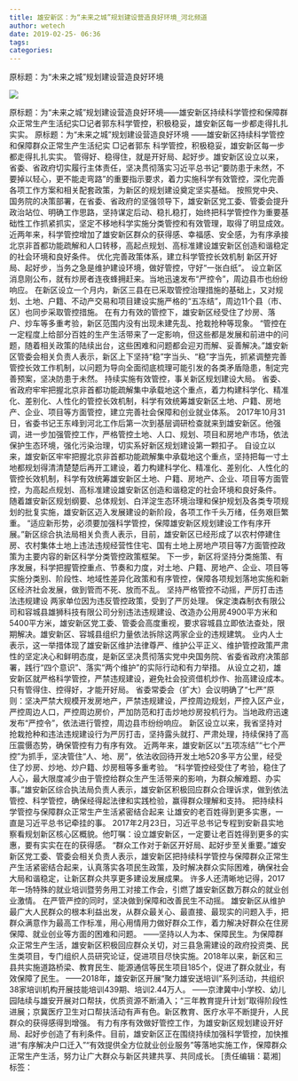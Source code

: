 ```yaml
---
title: 雄安新区：为“未来之城”规划建设营造良好环境_河北频道
author: wetech
date: 2019-02-25- 06:36
tags: 
categories: 
---
```

原标题：为“未来之城”规划建设营造良好环境
<!-- more -->
                
<img align="center" border="0" src="http://p2.ifengimg.com/a/2016/0810/204c433878d5cf9size1_w16_h16.png" />
                
            
原标题：为“未来之城”规划建设营造良好环境——雄安新区持续科学管控和保障群众正常生产生活纪实□记者郭东科学管控，积极稳妥，雄安新区每一步都走得扎扎实实。
原标题：为“未来之城”规划建设营造良好环境
——雄安新区持续科学管控和保障群众正常生产生活纪实
□记者郭东
科学管控，积极稳妥，雄安新区每一步都走得扎扎实实。
管得好、稳得住，就是开好局、起好步。雄安新区设立以来，省委、省政府切实履行主体责任，坚决贯彻落实习近平总书记“要防患于未然，不要掉以轻心，更不能走弯路”的重要指示要求，着力实施科学有效管控，深化完善各项工作方案和相关配套政策，为新区的规划建设奠定坚实基础。
按照党中央、国务院的决策部署，在省委、省政府的坚强领导下，雄安新区党工委、管委会提升政治站位、明确工作思路，坚持谋定后动、稳扎稳打，始终把科学管控作为重要基础性工作抓紧抓实，坚定不移地科学实施分类管控和有效管理，取得了明显成效。
近两年来，科学管控增加了雄安新区群众的获得感、幸福感、安全感，为有序承接北京非首都功能疏解和人口转移，高起点规划、高标准建设雄安新区创造和谐稳定的社会环境和良好条件。
优化完善政策体系，建立科学管控长效机制
新区开好局、起好步，当务之急是维护建设环境，做好管控，守好“一张白纸”。
设立新区消息刚公布，就有炒房者连夜蜂拥赶来。当地迅速发布“严控令”，周边县市也纷纷响应。
在新区设立一个月内，新区三县在已采取管控治理措施的基础上，又对规划、土地、户籍、不动产交易和项目建设实施严格的“五冻结”，周边11个县（市、区）也同步采取管控措施。
在有力有效的管控下，雄安新区经受住了炒房、落户、炒车等多重考验，新区范围内没有出现未建先乱、抢栽抢种等现象。
“管控在一定程度上给部分百姓的生产生活带来了一定影响，但这些都是发展和前进中的问题，随着相关政策的陆续出台，这些困难和问题都会迎刃而解、妥善解决。”雄安新区管委会相关负责人表示，新区上下坚持“稳”字当头、“稳”字当先，抓紧调整完善管控长效工作机制，以问题为导向全面彻底梳理可能引发的各类矛盾隐患，制定完善预案，坚决防患于未然。
持续实施有效管控，事关新区规划建设大局。
省委、省政府牢牢把握北京非首都功能疏解集中承载地这个重点，着力构建科学化、精准化、差别化、人性化的管控长效机制，科学有效统筹雄安新区土地、户籍、房地产、企业、项目等方面管控，建立完善社会保障和创业就业体系。
2017年10月31日，省委书记王东峰到河北工作后第一次到基层调研检查就来到雄安新区。他强调，进一步加强管控工作，严格管控土地、人口、规划、项目和房地产市场，依法保护生态环境，强化污染治理，切实系好新区规划建设第一颗扣子。
自设立以来，雄安新区牢牢把握北京非首都功能疏解集中承载地这个重点，坚持把每一寸土地都规划得清清楚楚后再开工建设，着力构建科学化、精准化、差别化、人性化的管控长效机制，科学有效统筹雄安新区土地、户籍、房地产、企业、项目等方面管控，为高起点规划、高标准建设雄安新区创造和谐稳定的社会环境和良好条件。
随着雄安新区规划纲要、总体规划、白洋淀生态环境治理和保护规划及各类专项规划的批复实施，雄安新区迈入发展建设的新阶段，各项工作千头万绪，任务艰巨繁重。
“适应新形势，必须要加强科学管控，保障雄安新区规划建设工作有序开展。”新区综合执法局相关负责人表示，目前，雄安新区已经形成了以农村停建住房、农村集体土地上违法违规经营性住宅、国有土地上房地产项目等7方面管控政策为主要内容的新区科学分类管控政策框架。
下一步，新区将坚持分类施策、有序发展，科学把握管控重点、节奏和力度，对土地、户籍、房地产、企业、项目等实施分类别、阶段性、地域性差异化政策和有序管控，保障各项规划落地实施和新区经济社会发展，做到管而不死、放而不乱。
坚持严格管控不动摇，严厉打击违法违规建设
两家单位因为违反管控政策，受到了严厉处理。
保定澳森制衣有限公司和容城县雄狮科技有限公司分别违法违规建设、改造办公用房4900平方米和5400平方米，雄安新区党工委、管委会高度重视，要求容城县立即依法查处，限期解决。雄安新区、容城县组织力量依法拆除这两家企业的违规建筑。
业内人士表示，这一举措体现了雄安新区维护法律尊严、维护公平正义、维护管控政策严肃性的坚定决心和鲜明态度，是新区坚决贯彻落实党中央国务院、省委省政府决策部署，践行“四个意识”、落实“两个维护”的实际行动和有力举措。
从设立之初，雄安新区就严格科学管控，严禁违规建设，避免社会投资借机炒作、抬高建设成本。
只有管得住、控得好，才能开好局。
省委常委会（扩大）会议明确了“七严”原则：坚决严禁大规模开发房地产，严禁违规建设，严控周边规划，严控入区产业，严控周边人口，严控周边房价，严加防范和打击炒地炒房投机行为。当地政府迅速发布“严控令”，依法进行管控，周边县市纷纷响应。
新区设立以来，我省坚持对抢栽抢种和违法违规建设行为严厉打击，坚持露头就打、严肃处理，持续保持了高压震慑态势，确保管控有力有序有效。
近两年来，雄安新区以“五项冻结”“七个严控”为抓手，坚决管住“人、地、房”，依法收回待开发土地520多平方公里，经受住了炒房、炒地、炒户籍、炒房租等多重考验。
“科学管控经受住了考验，稳住了人心，最大限度减少由于管控给群众生产生活带来的影响，为群众解难题、办实事。”雄安新区综合执法局负责人表示，雄安新区积极回应群众合理诉求，做到依法管控、科学管控，确保经得起法律和实践检验，赢得群众理解和支持。
把持续科学管控与保障群众正常生产生活紧密结合起来
让雄安的老百姓得到更多实惠，一直是习近平总书记牵挂的事。
2017年2月23日，习近平总书记专程到安新县实地察看规划新区核心区概貌。他叮嘱：设立雄安新区，一定要让老百姓得到更多的实惠，要有实实在在的获得感。
“群众工作对于新区开好局、起好步至关重要。”雄安新区党工委、管委会相关负责人表示，雄安新区把持续科学管控与保障群众正常生产生活紧密结合起来，认真落实各项民生政策，及时解决群众实际困难，确保社会大局和谐稳定，让新区群众共享更多建设发展成果。
许多人还清晰地记得，2017年一场特殊的就业培训暨劳务用工对接工作会，引燃了雄安新区数万群众的就业创业激情。
在严管严控的同时，坚决做到保障和改善民生不动摇。
雄安新区从维护最广大人民群众的根本利益出发，从群众最关心、最直接、最现实的问题入手，把群众满意作为最高工作标准，用心用情用力做好群众工作，着力解决好群众在住房保障、就业创业等方面的困难和问题。
——坚持以人为本、保障民生。为保障群众正常生产生活，雄安新区积极回应群众关切，对三县急需建设的政府投资类、民生类项目，专门组织人员研究论证，促进项目尽快实施。2018年以来，新区和三县共实施道路桥梁、教育民生、能源通信等民生项目185个，促进了群众就业，有效保障了民生。
——2018年，雄安新区开展“聚力雄安送培训”系列活动，共组织38家培训机构开展技能培训439期、培训2.44万人。
——京津冀中小学校、幼儿园陆续与雄安开展对口帮扶，优质资源不断涌入；“三年教育提升计划”取得阶段性进展；京冀医疗卫生对口帮扶活动有声有色。新区教育、医疗水平不断提升，人民群众的获得感得到增强。
有力有序有效做好管控工作，为雄安新区规划建设开好局、起好步创造了有利条件。目前，雄安新区正在围绕持续加强科学管控，加快推进“有序解决户口迁入”“有效提供全方位就业创业服务”等落地实施工作，保障群众正常生产生活，努力让广大群众与新区共建共享、共同成长。
[责任编辑：葛湘]
标签：
 
 
 
             
